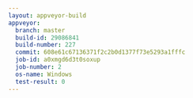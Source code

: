 ```yaml
---
layout: appveyor-build
appveyor:
  branch: master
  build-id: 29086841
  build-number: 227
  commit: 608e61c67136371f2c2b0d1377f73e5293a1fffc
  job-id: a0xmgd6d3t0soxup
  job-number: 2
  os-name: Windows
  test-result: 0
---
```

